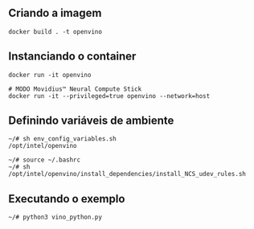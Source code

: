 ## Criando a imagem

```
docker build . -t openvino
```

## Instanciando o container

```
docker run -it openvino

# MODO Movidius™ Neural Compute Stick
docker run -it --privileged=true openvino --network=host
```

## Definindo variáveis de ambiente

```
~/# sh env_config_variables.sh
/opt/intel/openvino

~/# source ~/.bashrc
~/# sh /opt/intel/openvino/install_dependencies/install_NCS_udev_rules.sh
```

## Executando o exemplo

```
~/# python3 vino_python.py

```
